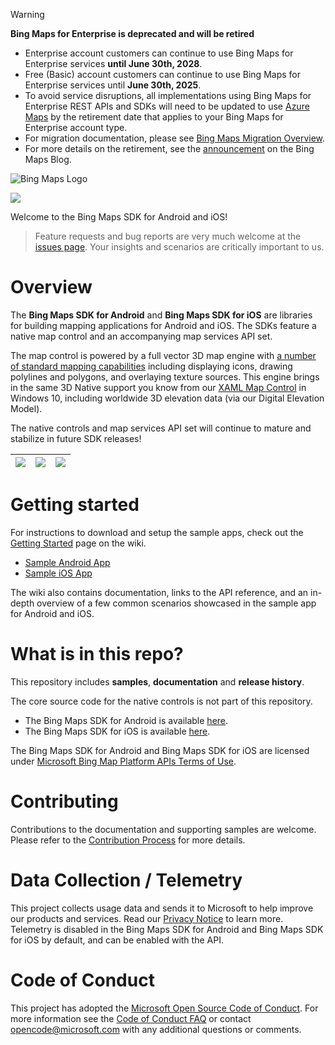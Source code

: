 > [!WARNING]
> **Bing Maps for Enterprise is deprecated and will be retired**
> * Enterprise account customers can continue to use Bing Maps for Enterprise services **until June 30th, 2028**.
> * Free (Basic) account customers can continue to use Bing Maps for Enterprise services until **June 30th, 2025**.
> * To avoid service disruptions, all implementations using Bing Maps for Enterprise REST APIs and SDKs will need to be updated to use [Azure Maps](https://azuremaps.com) by the retirement date that applies to your Bing Maps for Enterprise account type.
> * For migration documentation, please see [Bing Maps Migration Overview](https://learn.microsoft.com/azure/azure-maps/migrate-bing-maps-overview).
> * For more details on the retirement, see the [announcement](https://aka.ms/BMERetirementAnnouncement) on the Bing Maps Blog.

![Bing Maps Logo](https://github.com/Microsoft/Bing-Maps-V8-TypeScript-Definitions/blob/master/images/BingMapsLogoTeal.png)

<img src="https://github.com/Microsoft/MapsSDK-Native/wiki/Content/Banner.png">

Welcome to the Bing Maps SDK for Android and iOS!

> Feature requests and bug reports are very much welcome at the [issues page](https://github.com/Microsoft/MapsSDK-Native/issues).
Your insights and scenarios are critically important to us.


# Overview
The **Bing Maps SDK for Android** and **Bing Maps SDK for iOS** are libraries for building mapping applications for Android and iOS.
The SDKs feature a native map control and an accompanying map services API set.

The map control is powered by a full vector 3D map engine with [a number of standard mapping capabilities](https://github.com/Microsoft/MapsSDK-Native/wiki/Concepts_Table)
including displaying icons, drawing polylines and polygons, and overlaying texture sources.  This engine brings in the same 3D Native
support you know from our [XAML Map Control](https://msdn.microsoft.com/windows/uwp/maps-and-location/index) in Windows 10, including
worldwide 3D elevation data (via our Digital Elevation Model).

The native controls and map services API set will continue to mature and stabilize in future SDK releases!

| <img src="https://github.com/Microsoft/MapsSDK-Native/wiki/Content/Road.png"> | <img src="https://github.com/Microsoft/MapsSDK-Native/wiki/Content/Globe.png"> | <img src="https://github.com/Microsoft/MapsSDK-Native/wiki/Content/Aerial.png"> |
| :--- | :--- | :--- |

# Getting started

For instructions to download and setup the sample apps, check out the
[Getting Started](https://github.com/Microsoft/MapsSDK-Native/wiki/Getting_Started) page on the wiki.
* [Sample Android App](Android/samples/sdksample)
* [Sample iOS App](iOS/samples/sdksample)

The wiki also contains documentation, links to the API reference, and an in-depth overview of a few common scenarios showcased in the
sample app for Android and iOS.

# What is in this repo?

This repository includes **samples**, **documentation** and **release history**.

The core source code for the native controls is not part of this repository.
* The Bing Maps SDK for Android is available [here](https://docs.microsoft.com/bingmaps/sdk-native).
* The Bing Maps SDK for iOS is available [here](https://docs.microsoft.com/bingmaps/sdk-native).

The Bing Maps SDK for Android and Bing Maps SDK for iOS are licensed under [Microsoft Bing Map Platform APIs Terms of Use](https://www.microsoft.com/maps/product/terms.html).

# Contributing

Contributions to the documentation and supporting samples are welcome. Please refer to the [Contribution Process](CONTRIBUTING.md) for more details.

# Data Collection / Telemetry
This project collects usage data and sends it to Microsoft to help improve our products and services. Read our [Privacy Notice](PRIVACY)
to learn more. Telemetry is disabled in the Bing Maps SDK for Android and Bing Maps SDK for iOS by default, and can be enabled with the API.

# Code of Conduct
This project has adopted the [Microsoft Open Source Code of Conduct](https://opensource.microsoft.com/codeofconduct/).
For more information see the [Code of Conduct FAQ](https://opensource.microsoft.com/codeofconduct/faq/) or
contact [opencode@microsoft.com](mailto:opencode@microsoft.com) with any additional questions or comments.
